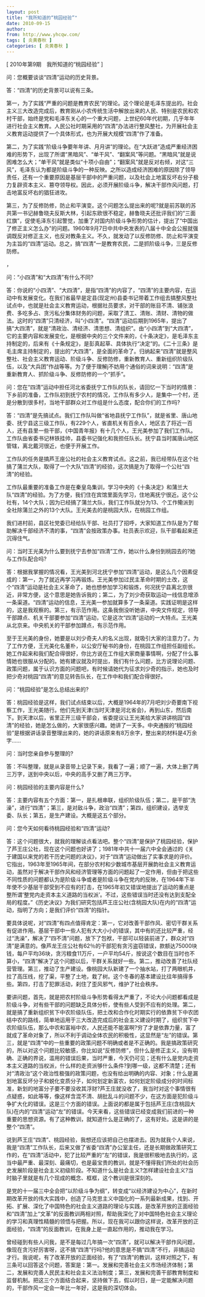 ```yaml
---
layout: post
title: "我所知道的“桃园经验”"
date: 2010-09-15
author: 
from: http://www.yhcqw.com/
tags: [ 炎黄春秋 ]
categories: [ 炎黄春秋 ]
---
```



[ 2010年第9期　我所知道的“桃园经验” ]

问：您概要谈谈“四清”运动的历史背景。

答：“四清”的历史背景可以说有三条。


第一，为了实践“严重的问题是教育农民”的理论。这个理论是毛泽东提出的。社会主义三大改造完成后，教育刚从小农传统生活中解放出来的人民、特别是农民和农村干部，始终是党和毛泽东关心的一个重大问题，上世纪60年代初期，几乎年年进行社会主义教育。人民公社时期采用的“四清”办法进行整风整社，为开展社会主义教育运动提供了一个具体形式，也为开展大规模“四清”作了准备。


第二，为了实践“阶级斗争要年年讲、月月讲”的理论。在“大跃进”造成严重经济困难的形势下，出现了所谓“黑暗风”、“单干风”、“翻案风”等问题。“黑暗风”就是说困难怎么大；“单干风”就是类似“十项小自由”；“翻案风”就是反对右倾，对这“三风”，毛泽东认为都是阶级斗争的一种反映。之所以造成经济困难的原因除了领导责任，还有一个重要原因是基层干部中的严重问题，以及社会上地富反坏右分子极力复辟资本主义、篡夺领导权。因此，必须开展阶级斗争，解决干部作风问题，打击地富反坏右的猖狂进攻。


第三，为了反修防修，防止和平演变。这个问题怎么提出来的呢?就是前苏联的苏共第一书记赫鲁晓夫反斯大林，引起东欧很不稳定，赫鲁晓夫还批评我们的“三面红旗”，促使毛泽东引起警觉，加重了对国内阶级斗争形势的估计，提出了“中国出了修正主义怎么办”的问题。1960年9月7日中共中央发表的八届十中全会公报就强调既反对修正主义，也反对教条主义。不久，就发动了以反修防修、防止和平演变为主旨的“四清”运动。总之，搞“四清”一是教育农民，二是抓阶级斗争，三是反修防修。

，

问：“小四清”和“大四清”有什么不同?


答：你说的“小四清”、“大四清”，是指“四清”的内容了，“四清”的主要内容，在运动中有发展变化。在我们省最早是定县(现定州)县委书记带着工作组去搞整风整社试点中，也就是社会主义教育运动，根据社员要求，对干部的账目不清、铺张浪费、多吃多占、贪污私分集体财务的问题，采取了清工、清账、清财、清物的做法。这时的“四清”只清经济，叫“小四清”。“四清”运动后期到1965年，提出了搞“大四清”，就是“清政治、清经济、清思想、清组织”。由“小四清”到“大四清”，它的主要内容和发展变化，是根据中央的三个文件来的，《十条决定》，是毛泽东主持制定的，后来有《十条规定》，是彭真起草、具体执行“决定”的。《二十三条》是毛主席主持制定的，提出的“大四清”，是全面的革命了。归纳起来“四清”就是整风整社、社会主义教育运动、阶级斗争、反修防修，重新教育人、重新组织阶级队伍，以及“大兵团”作战等等。为了便于理解j不妨用个通俗的词来说明：“四清”是重新教育人、抓阶级斗争、反修防修的一个“抓手”。


问：您在“四清”运动中担任河北省委抚宁工作队的队长，请回忆一下当时的情景：下乡前的准备，工作队初到抚宁农村的情况，工作队有多少人，是集中一个村，还是分散到很多村，当地干部群众对工作组是什么态度，配合你们的工作吗?


答：“四清”是先搞试点。我们工作队叫做“省地县抚宁工作队”，就是省里、唐山地委、抚宁县这三级工作队，有229个人，省直机关有百余人，地区去了将近一百人，还有县里一些干部，《中国青年报》有十几个人，王光美参加了我们工作队。工作队由省委书记林铁挂帅，县委书记强化和我担任队长。抚宁县当时属唐山地区管辖，离北戴河很近，也便于开展工作。

工作队的任务是搞芦王座公社的社会主义教育试点。这之前，我已经带队在这个社搞了蒲兰大队，取得了一个大队“四清”的经验，这次搞是为了取得一个公社“四清”的经验。


工作队最重要的准备工作是在秦皇岛集训，学习中央的《十条决定》和蒲兰大队“四清”的经验。为了方便，我们住在宾馆里面先学习，住地离抚宁很近。这个公社有，14个大队；因为已经搞了蒲兰大队，我们工作队就分为13、个工作鳓派到全社除蒲兰之外的13个大队。王光美去的是桃园大队，在桃园工作组。

我们进村前，县区社党委已经给队干部、社员打了招呼，大家知道工作队是为了帮助解决千部经济不清的事，“四清”会按政策办事。社员表示欢迎，队干部看起来还沉得住气。

问：当时王光美为什么要到抚宁去参加“四清”工作，她以什么身份到桃园去的?她与工作队配合吗?


答：根据我掌握的情况看，王光美到河北抚宁参加“四清”运动，是这么几个因素促成的：第一，为了就近再学习再锻炼。王光美参加过民主革命时期的土改，这个“四清”运动是社会主义革命了，她也想参加学习和锻炼，何况抚宁县离北京很近，非常方便，这个意思是她告诉我的；第二，为了刘少奇获取运动一线信息增添一条渠道。“四清”运动的信息，王光美一参加就算多了一条渠道。实践证明是这样的，这是我观察的。第三，有示范作用。这条我倒没听她讲，中央文件规定，领导干部蹲点、机关干部要参加“四清”运动，它是这次“四清”运动的一大特点。王光美从北京来。中央机关的干部参加蹲点，有示范作用。


至于王光美的身份，她要是以刘少奇夫人的名义出现，就吸引大家的注意力了。为了工作方便，王光美化名董朴，以公安厅秘书的身份，在桃园工作组担任副组长。她工作起来和我们配合得很好，你比方说在工作组大家商量事情啊，分配了什么事情她也很服从分配的。她有建议就及时提出，我们有什么问题，比方说理论问题、政策问题，属于认识方面的问题吧，有时候请她代为征求刘少奇的指示，她也及时把少奇对桃园“四清”的意见转告队长，在工作中和我们配合得很好。

问：“桃园经验”是怎么总结出来的?


答：桃园经验是这样，我们试点结束以后，大概是1964年的7月吧刘少奇要南下视察工作，王光美随行。他们先到天津(当时天津是河北省会)，再到山东，然后南下。到天津以后，省里正开三级干部会，省委提议让王光美给大家讲讲桃园“四清”的经验，她是怎么做的，大家很感兴趣。她讲了一天多。中央通报的“桃园经验”是根据讲话录音整理出来的，她的讲话原来有8万余字，整出来的材料是4万余字……

问：当时您亲自参与整理的?

答：不叫整理，就是从录音带上记录下来，我看了一遍；顺了一遍，大体上删了两三万字，送到中央以后，中央的高手又删了两三万字。

问：桃园经验的主要内容是什么?


答：主要内容有五个方面：第一，是扎根串联，组织阶级队伍；第二，是干部“洗澡”，进行“四清”；第三，是对敌斗争，政治“四清”；第四，组织建设，选举支委、队长；第五，是生产建设。大概是这五个部分。

问：您今天如何看待桃园经验和“四清”运动?


答：这个问题很大，就我的理解谈点看法吧。整个“四清”是保护了桃园经验，保护了芦王庄公社，现在这个问题也好讲了；1981年中共十一届六中全会通过的《关于建国以来党的若干历史问题的决议》，对于“四清”运动做出了实事求是的评价。它指出，1963年至1965年间，在部分农村和少数城市基层开展韵社会主义教育运动，虽然对于解决干部作风和经济管理等方面的问题起了一定作用，但由于把这些不同性质的问题都认为是阶级斗争或者是阶级斗争在党内的反映，在1964年下半年使不少基层干部受到不应有的打击，在1965年初又错误地提出了运动的重点是整所谓‘整党内走资本主义道路的当权派’。不过，这些错误当时还没有达到支配全局的程度。”《历史决议》为我们研究包括芦王庄公社(含桃园大队)在内的“四清”运动，指明了方向；是我们评价“四清”的指针。


要具体说呢，对“四清”有四点值得肯定：第一，它对改善干部作风、密切干群关系有促进作用。基层干部中一些人犯有大大小小的错误，其中有的还比较严重，经过“洗澡”，解决了“四不清”问题，放下了包袱，干部可以轻装前进了，群众对“四清”是满意的。像芦龙王庄公社有62％的干部犯有贪污盗窃错误，款额达75000块钱，每户平均36块，贪污粮食11万斤，一户平均54斤，按说这个数目在当时也不算小，“四清”解决了这个问题以后，干群关系就好一些。第二，推动改善了社队经营管理。第三，推动了生产建设。像桃园大队新建了一个抽水站，打了两眼机井，拉了高压线，挖了渠，平整了土地，栽了树。这个冬春的基本建设比往年搞得多些。第四，打击了犯罪活动，刹住了歪风邪气，维护了社会秩序。


要讲问题，首先，就是把农村阶级斗争形势看得太严重了，不论大小问题都看成是阶级斗争，对有些干部的问题缺乏具体分析，使有些人受到不应有的处理。第二，就是搞了重新组织贫下中农阶级队伍，把土改和合作化时期实行的依靠贫下中农团结中农的路线，简单地运用于三大改造完成后的社会主义建设时期了，组织贫下中农阶级队伍，那么中农和富裕中农，人民还能不能富啊?穷了才是依靠力量，富了就成了革命对象了，所以不利于调动全体农民的积极性，这显然是“左”的错误。第三，就是“四清”中的一些重要的政策问题不明确或者是不正确的。我是搞政策研究的，所以对这个问题比较敏感，你比如说“反修防修”，但什么是修正主义，没有明确、正确的界说，滥用的错误后果，当时严重，今天仍可见；还有什么是党内走资本主义道路的当权派，什么样的走资派够什么条件?到哪一级，这都不清楚；还有对“清政治”这个政治性极强的政策问题，也没有给出明确的内容、对象；什么是漏划地富反坏分子和蜕化变质分子，如何划定新富农，如何划定阶级成分的时间标准，新划的地富分子要不要没收其浮财?芦王庄就没收了，我当时对这个事情很有点疑惑，如此等等，像这样含混不清、胡批乱斗的问题不少，在这方面是犯阶级斗争扩大化的错误。这是三个方面的错误。上面说的都是属于包括芦王庄(含桃园大队)在内的“四清”运动“左”的错误。今天来看，这些错误已经变成我们前进的一种重要的思想资源。有了这种教训，就知道什么是正确的了，这有好处。这是讲的是整个“四清”。


说到芦王庄“四清”、桃园经验，我想还应该把自己也摆进去。因为就我个人来说，我是“四清”工作队长，后来又做了省委“四清”办公室主任，还是长期做政策研究工作的，在“四清”活动中，犯了比较严重的“左”的错误，我是很积极地去执行的，这当中最严重、最深刻、最痛切，也是最宝贵的教训，就是不懂得我们所处的社会历史发展阶段是社会主义初级阶段。不知道什么是社会主义?怎样建设社会主义?当时脑子里就是有几个现成的概念、框框，这个教训是很深刻的。


是党的十一届三中全会把“以阶级斗争为纲”，转变成“以经济建设为中心”，在新时期改革开放的伟大实践中，创造了马克思主义中国化的一系列最新成果，找到、开拓、扩展、深化了中国特色的社会主义道路的理论与实践，是改革开放的正面经验和“四清”加上“文革”的反面教训两相对照，帮助我深化了对中国特色社会主义理论的学习和真理性精髓的领悟与把握。所以，现在我可以跟你这样说，改革开放的正面经验，“四清”的反面教训，在我身上是一直起作用的，推动我在学习。


曾经碰到有些人问我，是不是每过几年搞一次“四清”，就可以解决干部作风问题，像现在贪污好厉害呀，这不搞“四清”行吗?他的意思是不搞“四清”不行，非搞运动才行。我说呢，有了改革开放的正面经验，有了“四清”的教训，这样对照之下，有三条可以回答这个问题，答案是：第一。发展和完善社会主义市场经济体制；第二，发展和完善人民民主和社会主义法治制度；第三，发展和完善干部教育制度和监督机制。把这三个方面结合起来，坚持做下去，假以时日，是一定能解决问题的，干部作风一定会一年比一年好，这是我的深切体会。


